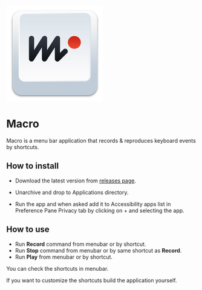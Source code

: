 ![icon_128@2x](/Macro/Assets.xcassets/AppIcon.appiconset/icon_128@2x.png)

# Macro

Macro is a menu bar application that records &amp; reproduces keyboard events by shortcuts.

## How to install

- Download the latest version from [releases page](https://github.com/IgorMuzyka/Macro/releases). 

- Unarchive and drop to Applications directory.
- Run the app and when asked add it to Accessibility apps list in Preference Pane Privacy tab by clicking on + and selecting the app.

## How to use

- Run **Record** command from menubar or by shortcut.
- Run **Stop** command from menubar or by same shortcut as **Record**.
- Run **Play** from menubar or by shortcut.

You can check the shortcuts in menubar.

If you want to customize the shortcuts build the application yourself.

